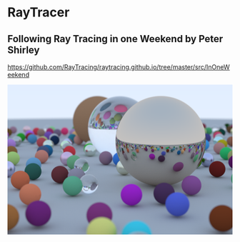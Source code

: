 # RayTracer
## Following Ray Tracing in one Weekend by Peter Shirley
https://github.com/RayTracing/raytracing.github.io/tree/master/src/InOneWeekend

![Final Image](https://raw.githubusercontent.com/tomboyanushka/RayTracer/RayTracer/Images/Raytraced_Spheres.png)

